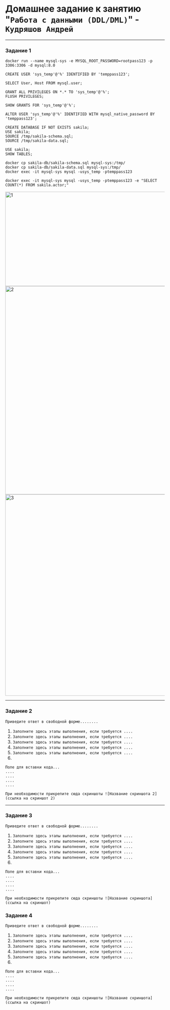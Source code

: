 # Домашнее задание к занятию "`Работа с данными (DDL/DML)`" - `Кудряшов Андрей`

---

### Задание 1

```
docker run --name mysql-sys -e MYSQL_ROOT_PASSWORD=rootpass123 -p 3306:3306 -d mysql:8.0
```
```
CREATE USER 'sys_temp'@'%' IDENTIFIED BY 'temppass123';
```
```
SELECT User, Host FROM mysql.user;
```
```
GRANT ALL PRIVILEGES ON *.* TO 'sys_temp'@'%';
FLUSH PRIVILEGES;
```
```
SHOW GRANTS FOR 'sys_temp'@'%';
```
```
ALTER USER 'sys_temp'@'%' IDENTIFIED WITH mysql_native_password BY 'temppass123';
```
```
CREATE DATABASE IF NOT EXISTS sakila;
USE sakila;
SOURCE /tmp/sakila-schema.sql;
SOURCE /tmp/sakila-data.sql;
```
```
USE sakila;
SHOW TABLES;
```
```
docker cp sakila-db/sakila-schema.sql mysql-sys:/tmp/
docker cp sakila-db/sakila-data.sql mysql-sys:/tmp/
docker exec -it mysql-sys mysql -usys_temp -ptemppass123
```
```
docker exec -it mysql-sys mysql -usys_temp -ptemppass123 -e "SELECT COUNT(*) FROM sakila.actor;"
```

<img width="1017" height="298" alt="1" src="https://github.com/user-attachments/assets/11c0769c-0f70-4ee7-ba96-a18907a2b5c0" />

<img width="1285" height="658" alt="2" src="https://github.com/user-attachments/assets/0fc3707b-326b-44ec-b4d4-5e6735dbbced" />

<img width="1279" height="636" alt="3" src="https://github.com/user-attachments/assets/79f9a975-e395-4fdc-9c71-962d9408e3d4" />



---

### Задание 2

`Приведите ответ в свободной форме........`

1. `Заполните здесь этапы выполнения, если требуется ....`
2. `Заполните здесь этапы выполнения, если требуется ....`
3. `Заполните здесь этапы выполнения, если требуется ....`
4. `Заполните здесь этапы выполнения, если требуется ....`
5. `Заполните здесь этапы выполнения, если требуется ....`
6. 

```
Поле для вставки кода...
....
....
....
....
```

`При необходимости прикрепитe сюда скриншоты
![Название скриншота 2](ссылка на скриншот 2)`


---

### Задание 3

`Приведите ответ в свободной форме........`

1. `Заполните здесь этапы выполнения, если требуется ....`
2. `Заполните здесь этапы выполнения, если требуется ....`
3. `Заполните здесь этапы выполнения, если требуется ....`
4. `Заполните здесь этапы выполнения, если требуется ....`
5. `Заполните здесь этапы выполнения, если требуется ....`
6. 

```
Поле для вставки кода...
....
....
....
....
```

`При необходимости прикрепитe сюда скриншоты
![Название скриншота](ссылка на скриншот)`

### Задание 4

`Приведите ответ в свободной форме........`

1. `Заполните здесь этапы выполнения, если требуется ....`
2. `Заполните здесь этапы выполнения, если требуется ....`
3. `Заполните здесь этапы выполнения, если требуется ....`
4. `Заполните здесь этапы выполнения, если требуется ....`
5. `Заполните здесь этапы выполнения, если требуется ....`
6. 

```
Поле для вставки кода...
....
....
....
....
```

`При необходимости прикрепитe сюда скриншоты
![Название скриншота](ссылка на скриншот)`
